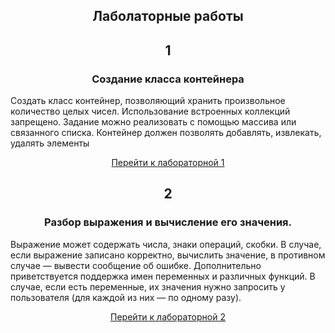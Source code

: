 ## <h2 align="center">Лаболаторные работы</h2>

<h2 align="center">1</h2>

<h3 align="center">
  Создание класса контейнера
</h3>
<p>
  Создать класс контейнер, позволяющий хранить произвольное количество целых чисел. Использование встроенных коллекций запрещено.  
  Задание можно реализовать с помощью массива или связанного списка. Контейнер должен позволять добавлять, извлекать, удалять элементы
</p>

<div align="center">
  <a href="https://github.com/NIOHOMY/Java_6_semester/tree/master/src/main/java/org/lab1_class_container">Перейти к лабораторной 1</a>
</div>

##

<h2 align="center">2</h2>

<h3 align="center">
  Разбор выражения и вычисление его значения.
</h3>
<p>
  Выражение может содержать числа, знаки операций, скобки. В случае, если выражение записано корректно, вычислить значение, в противном случае — вывести сообщение об ошибке.
  Дополнительно приветствуется поддержка имен переменных и различных функций. 
  В случае, если есть переменные, их значения нужно запросить у пользователя (для каждой из них — по одному разу).
</p>

<div align="center">
  <a href="https://github.com/NIOHOMY/Java_6_semester/tree/master/src/main/java/org/lab2_expression_calculation">Перейти к лабораторной 2</a>
</div>

##
